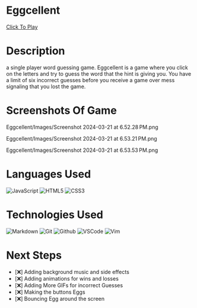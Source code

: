 # Eggcellent
[Click To Play](https://sagespellman.github.io/Eggcellent/)


# Description 

a single player word guessing game. Eggcellent is a game where you click on the letters and try to guess the word that the hint is giving you. 
You have a limit of six incorrect guesses before you receive a game over mess signaling that you lost the game.


# Screenshots Of Game

Eggcellent/Images/Screenshot 2024-03-21 at 6.52.28 PM.png

Eggcellent/Images/Screenshot 2024-03-21 at 6.53.21 PM.png

Eggcellent/Images/Screenshot 2024-03-21 at 6.53.53 PM.png

# Languages Used
 ![JavaScript](https://img.shields.io/badge/-JavaScript-05122A?style=flat&logo=javascript)
  ![HTML5](https://img.shields.io/badge/-HTML5-05122A?style=flat&logo=html5)
  ![CSS3](https://img.shields.io/badge/-CSS-05122A?style=flat&logo=css3)

# Technologies Used
  ![Markdown](https://img.shields.io/badge/-Markdown-05122A?style=flat&logo=markdown)
  ![Git](https://img.shields.io/badge/-Git-05122A?style=flat&logo=git)
  ![Github](https://img.shields.io/badge/-GitHub-05122A?style=flat&logo=github)
  ![VSCode](https://img.shields.io/badge/-VS_Code-05122A?style=flat&logo=visualstudio)
  ![Vim](https://img.shields.io/badge/-Vim-05122A?style=flat&logo=vim)


# Next Steps

- [:x:] Adding background music and side effects
- [:x:] Adding animations for wins and losses
- [:x:] Adding More GIFs for incorrect Guesses
- [:x:] Making the buttons Eggs
- [:x:] Bouncing Egg around the screen

